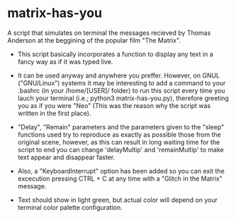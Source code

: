 # matrix-has-you
A script that simulates on terminal the messages recieved by Thomas Anderson at the beggining of the popular film "The Matrix".

- This script basically incorporates a function to display any text in a fancy way as if it was typed live.

- It can be used anyway and anywhere you preffer. However, on GNUL ("GNU/Linux") systems it may be interesting to add a command to your .bashrc (in your /home/[USER]/ folder) to run this script every time you lauch your terminal (i.e.; python3 matrix-has-you.py), therefore greeting you as if you were "Neo" (This was the reason why the script was written in the first place).

- "Delay", "Remain" parameters and the parameters given to the "sleep" functions used try to reproduce as exactly as possible those from the original scene, however, as this can result in long waiting time for the script to end you can change 'delayMultip' and 'remainMultip' to make text appear and disappear faster.

- Also, a "KeyboardInterrupt" option has been added so you can exit the excecution pressing CTRL + C at any time with a "Glitch in the Matrix" message.

- Text should show in light green, but actual color will depend on your terminal color palette configuration.
